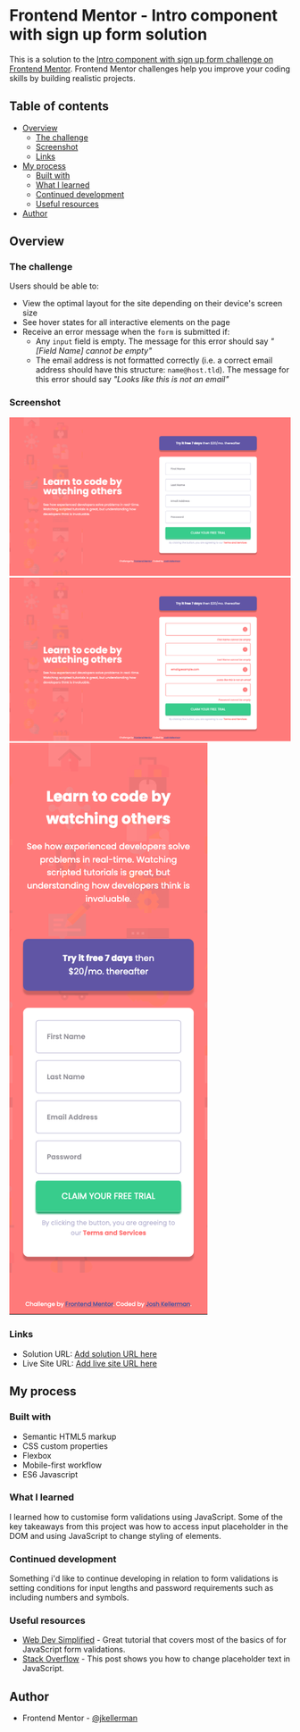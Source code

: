 # Frontend Mentor - Intro component with sign up form solution

This is a solution to the [Intro component with sign up form challenge on Frontend Mentor](https://www.frontendmentor.io/challenges/intro-component-with-signup-form-5cf91bd49edda32581d28fd1). Frontend Mentor challenges help you improve your coding skills by building realistic projects.

## Table of contents

- [Overview](#overview)
  - [The challenge](#the-challenge)
  - [Screenshot](#screenshot)
  - [Links](#links)
- [My process](#my-process)
  - [Built with](#built-with)
  - [What I learned](#what-i-learned)
  - [Continued development](#continued-development)
  - [Useful resources](#useful-resources)
- [Author](#author)

## Overview

### The challenge

Users should be able to:

- View the optimal layout for the site depending on their device's screen size
- See hover states for all interactive elements on the page
- Receive an error message when the `form` is submitted if:
  - Any `input` field is empty. The message for this error should say _"[Field Name] cannot be empty"_
  - The email address is not formatted correctly (i.e. a correct email address should have this structure: `name@host.tld`). The message for this error should say _"Looks like this is not an email"_

### Screenshot

![Screenshot](images/screenshot1.png)
![Screenshot](images/screenshot2.png)
![Screenshot](images/screenshot3.png)

### Links

- Solution URL: [Add solution URL here](https://your-solution-url.com)
- Live Site URL: [Add live site URL here](https://your-live-site-url.com)

## My process

### Built with

- Semantic HTML5 markup
- CSS custom properties
- Flexbox
- Mobile-first workflow
- ES6 Javascript

### What I learned

I learned how to customise form validations using JavaScript. Some of the key takeaways from this project was how to access input placeholder in the DOM and using JavaScript to change styling of elements.

### Continued development

Something i'd like to continue developing in relation to form validations is setting conditions for input lengths and password requirements such as including numbers and symbols.

### Useful resources

- [Web Dev Simplified](https://www.youtube.com/watch?v=In0nB0ABaUk) - Great tutorial that covers most of the basics of for JavaScript form validations.
- [Stack Overflow](https://stackoverflow.com/questions/13506481/change-placeholder-text) - This post shows you how to change placeholder text in JavaScript.

## Author

- Frontend Mentor - [@jkellerman](https://www.frontendmentor.io/profile/jkellerman)
